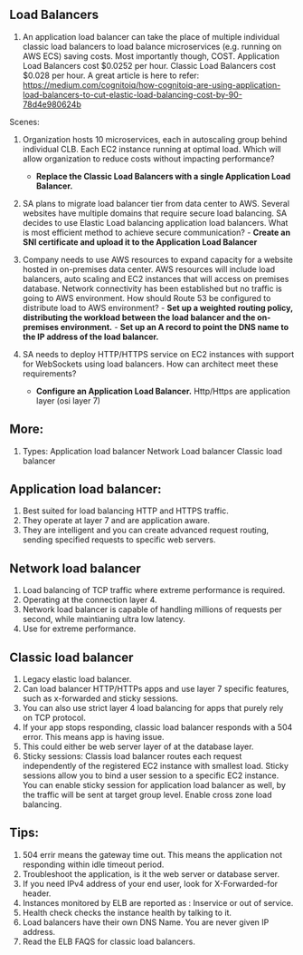 ## Load Balancers

1. An application load balancer can take the place of multiple individual classic load balancers to load balance microservices (e.g. running on AWS ECS) saving costs.
Most importantly though, COST. Application Load Balancers cost $0.0252 per hour. Classic Load Balancers cost $0.028 per hour. A great article is here to refer: https://medium.com/cognitoiq/how-cognitoiq-are-using-application-load-balancers-to-cut-elastic-load-balancing-cost-by-90-78d4e980624b

Scenes:

1. Organization hosts 10 microservices, each in autoscaling group behind individual CLB. Each EC2 instance running at optimal load. Which will allow organization to reduce costs without impacting performance?
    - **Replace the Classic Load Balancers with a single Application Load Balancer.**

2. SA plans to migrate load balancer tier from data center to AWS. Several websites have multiple domains that require secure load balancing. SA decides to use Elastic Load balancing application load balancers. What is most efficient method to achieve secure communication?
       - **Create an SNI certificate and upload it to the Application Load Balancer**

3. Company needs to use AWS resources to expand capacity for a website hosted in on-premises data center. AWS resources will include load balancers, auto scaling and EC2 instances that will access on premises database. Network connectivity has been established but no traffic is going to AWS environment. How should Route 53 be configured to distribute load to AWS environment?
       - **Set up a weighted routing policy, distributing the workload between the load balancer and the on-premises environment.**
       - **Set up an A record to point the DNS name to the IP address of the load balancer.**

4. SA needs to deploy HTTP/HTTPS service on EC2 instances with support for WebSockets using load balancers. How can architect meet these requirements?
      - **Configure an Application Load Balancer.**
Http/Https are application layer (osi layer 7) 

## More:

1. Types:
       Application load balancer
       Network Load balancer
       Classic load balancer

## Application load balancer:
1. Best suited for load balancing HTTP and HTTPS traffic.
2. They operate at layer 7 and are application aware.
3. They are intelligent and you can create advanced request routing, sending specified requests to specific web servers.

## Network load balancer
1. Load balancing of TCP traffic where extreme performance is required.
2. Operating at the connection layer 4. 
3. Network load balancer is capable of handling millions of requests per second, while maintianing ultra low latency.
4. Use for extreme performance.

## Classic load balancer
1. Legacy elastic load balancer.
2. Can load balancer HTTP/HTTPs apps and use layer 7 specific features, such as x-forwarded and sticky sessions.
3. You can also use strict layer 4 load balancing for apps that purely rely on TCP protocol.
4. If your app stops responding, classic load balancer responds with a 504 error. This means app is having issue.
5. This could either be web server layer of at the database layer.
6. Sticky sessions:
       Classis load balancer routes each request independently of the registered EC2 instance with smallest load.
       Sticky sessions allow you to bind a user session to a specific EC2 instance.
       You can enable sticky session for application load balancer as well, by the traffic will be sent at target group level.
       Enable cross zone load balancing.

## Tips:
1. 504 errir means the gateway time out. This means the application not responding within idle timeout period.
2. Troubleshoot the application, is it the web server or database server.
3. If you need IPv4 address of your end user, look for X-Forwarded-for header.
4. Instances monitored by ELB are reported as : Inservice or out of service.
5. Health check checks the instance health by talking to it.
6. Load balancers have their own DNS Name. You are never given IP address.
7. Read the ELB FAQS for classic load balancers.

